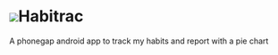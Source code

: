 <img src="https://raw.github.com/rafaelgandi/Habitrac/master/icon.png" >Habitrac
=================================================================================

A phonegap android app to track my habits and report with a pie chart